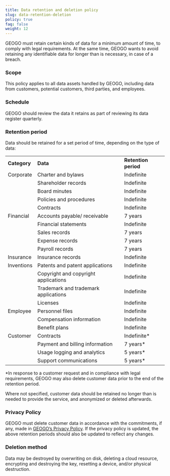 ```yaml
---
title: Data retention and deletion policy
slug: data-retention-deletion
policy: true
faq: false
weight: 12
---
```


GEOGO must retain certain kinds of data for a minimum amount of time, to comply with legal requirements. At the same time, GEOGO wants to avoid retaining any identifiable data for longer than is necessary, in case of a breach.

### Scope

This policy applies to all data assets handled by GEOGO, including data from customers, potential customers, third parties, and employees.

### Schedule

GEOGO should review the data it retains as part of reviewing its data register quarterly.

### Retention period

Data should be retained for a set period of time, depending on the type of data:

<table>
  <tr>
   <td><strong>Category</strong>
   </td>
   <td><strong>Data</strong>
   </td>
   <td><strong>Retention period</strong>
   </td>
  </tr>
  <tr>
   <td>Corporate
   </td>
   <td>Charter and bylaws
   </td>
   <td>Indefinite
   </td>
  </tr>
  <tr>
   <td>
   </td>
   <td>Shareholder records
   </td>
   <td>Indefinite
   </td>
  </tr>
  <tr>
   <td>
   </td>
   <td>Board minutes
   </td>
   <td>Indefinite
   </td>
  </tr>
  <tr>
   <td>
   </td>
   <td>Policies and procedures
   </td>
   <td>Indefinite
   </td>
  </tr>
  <tr>
   <td>
   </td>
   <td>Contracts
   </td>
   <td>Indefinite
   </td>
  </tr>
  <tr>
   <td>Financial
   </td>
   <td>Accounts payable/ receivable
   </td>
   <td>7 years
   </td>
  </tr>
  <tr>
   <td>
   </td>
   <td>Financial statements
   </td>
   <td>Indefinite
   </td>
  </tr>
  <tr>
   <td>
   </td>
   <td>Sales records
   </td>
   <td>7 years
   </td>
  </tr>
  <tr>
   <td>
   </td>
   <td>Expense records
   </td>
   <td>7 years
   </td>
  </tr>
  <tr>
   <td>
   </td>
   <td>Payroll records
   </td>
   <td>7 years
   </td>
  </tr>
  <tr>
   <td>Insurance
   </td>
   <td>Insurance records
   </td>
   <td>Indefinite
   </td>
  </tr>
  <tr>
   <td>Inventions
   </td>
   <td>Patents and patent applications
   </td>
   <td>Indefinite
   </td>
  </tr>
  <tr>
   <td>
   </td>
   <td>Copyright and copyright applications
   </td>
   <td>Indefinite
   </td>
  </tr>
  <tr>
   <td>
   </td>
   <td>Trademark and trademark applications
   </td>
   <td>Indefinite
   </td>
  </tr>
  <tr>
   <td>
   </td>
   <td>Licenses
   </td>
   <td>Indefinite
   </td>
  </tr>
  <tr>
   <td>Employee
   </td>
   <td>Personnel files
   </td>
   <td>Indefinite
   </td>
  </tr>
  <tr>
   <td>
   </td>
   <td>Compensation information
   </td>
   <td>Indefinite
   </td>
  </tr>
  <tr>
   <td>
   </td>
   <td>Benefit plans
   </td>
   <td>Indefinite
   </td>
  </tr>
  <tr>
   <td>Customer
   </td>
   <td>Contracts
   </td>
   <td>Indefinite*
   </td>
  </tr>
  <tr>
   <td>
   </td>
   <td>Payment and billing information
   </td>
   <td>7 years*
   </td>
  </tr>
  <tr>
   <td>
   </td>
   <td>Usage logging and analytics
   </td>
   <td>5 years*
   </td>
  </tr>
  <tr>
   <td>
   </td>
   <td>Support communications
   </td>
   <td>5 years*
   </td>
  </tr>
</table>

*In response to a customer request and in compliance with legal requirements, GEOGO may also delete customer data prior to the end of the retention period.

Where not specified, customer data should be retained no longer than is needed to provide the service, and anonymized or deleted afterwards.

### Privacy Policy

GEOGO must delete customer data in accordance with the commitments, if any, made in [GEOGO’s Privacy Policy](/privacy-policy/). If the privacy policy is updated, the above retention periods should also be updated to reflect any changes.

### Deletion method

Data may be destroyed by overwriting on disk, deleting a cloud resource, encrypting and destroying the key, resetting a device, and/or physical destruction.
